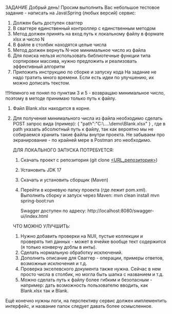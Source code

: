 ЗАДАНИЕ
Добрый день!
Просим выполнить Вас небольшое тестовое задание - написать на Java\Spring (любых версий) сервис:
1. Должен быть доступен сваггер
2. В сваггере единственный контроллер с единственным методом
3. Метод должен принять на вход путь к локальному файлу в формате xlsx и число N
4. В файле в столбик находятся целые числа
5. Метод должен вернуть N-ное минимальное число из файла
6. Для поиска нельзя использовать библиотечные функции типа сортировки массива, нужно предложить и реализовать эффективный алгоритм
7. Приложить инструкцию по сборке и запуску кода
На задание не надо тратить много времени. Если есть идеи по улучшению, их можно дописать текстом.

!!!Немного не понял по пунктам 3 и 5 - возвращаю минимальное число, поэтому в методе принимаю только путь к файлу.

1. Файл Blank.xlsx находится в корне.
2. Для получения минимального числа из файла необходимо сделать POST запрос вида (пример):
   {
         "path":"C:\\....\\demo\\Blank.xlsx"
   }
   , где в path указать абсолютный путь к файлу, так как вероятно мы не собираемся хранить такие файлы внутри проекта.
   Не забываем про экранирование - по крайней мере в Postman это необходимо.

   ДЛЯ ЛОКАЛЬНОГО ЗАПУСКА ПОТРЕБУЕТСЯ:
   1. Скачать проект с репозитория (git clone [<URL_репозитория>](https://github.com/minsort/testtask))
   2. Установить JDK 17
   3. Скачать и установить сборщик (Maven)
   4. Перейти в корневую папку проекта (где лежит pom.xml).
      Выполнить сборку и запуск через Maven:
      mvn clean install
      mvn spring-boot:run

      Swagger доступен по адресу: http://localhost:8080/swagger-ui/index.html

   ЧТО МОЖНО УЛУЧШИТЬ:
   1. Нужно добавить проверки на NUll, пустые коллекции и проверять тип данных - может в ячейке вообще тект содержится (я только конверчу доблы в инты).
   2. Сделать нормальную обработку исключений.
   3. Дополнить описание для Сваггер - операции, примеры ответов, возможные исключения и т.д.
   4. Проверка экселевского документа также нужна. Сейчас в нем просто числа в столбик, но могла быть шапка с названием и т.д.
   5. Можно сделать путь к файлу более гибким и безопасным - например: дать возможность пользователю вводить, как Blank.xlsx так и Blank.

Ещё конечно нужны логи, на перспективу сервис должен имплементить интерфейс, и название папок следует давать более осмысленное.
